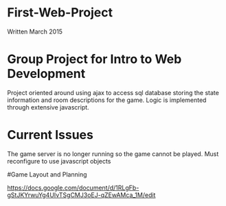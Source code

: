 # First-Web-Project
Written March 2015

# Group Project for Intro to Web Development
Project oriented around using ajax to access sql database storing the state information and room descriptions for the game.
Logic is implemented through extensive javascript. 

# Current Issues
The game server is no longer running so the game cannot be played. Must reconfigure to use javascript objects 


#Game Layout and Planning

https://docs.google.com/document/d/1RLgFb-gStJKYrwuYg4UIvTSgCMJ3oEJ-qZEwAMca_1M/edit